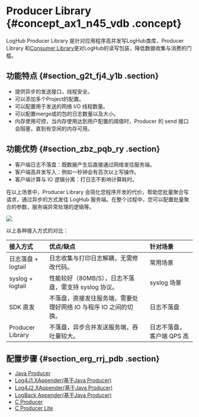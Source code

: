 # Producer Library {#concept_ax1_n45_vdb .concept}

LogHub Producer Library 是针对应用程序高并发写LogHub类库，Producer Library 和[Consumer Library](intl.zh-CN/用户指南/实时订阅与消费/消费组消费.md)是对LogHub的读写包装，降低数据收集与消费的门槛。

## 功能特点 {#section_g2t_fj4_y1b .section}

-   提供异步的发送接口，线程安全。
-   可以添加多个Project的配置。
-   可以配置用于发送的网络 I/O 线程数量。
-   可以配置merge成的包的日志数量以及大小。
-   内存使用可控，当内存使用达到用户配置的阈值时，Producer 的 send 接口会阻塞，直到有空闲的内存可用。

## 功能优势 {#section_zbz_pqb_ry .section}

-   客户端日志不落盘：既数据产生后直接通过网络发往服务端。
-   客户端高并发写入：例如一秒钟会有百次以上写操作。
-   客户端计算与 IO 逻辑分离：打日志不影响计算耗时。

在以上场景中，Producer Library 会简化您程序开发的代价，帮助您批量聚合写请求，通过异步的方式发往 LogHub 服务端。在整个过程中，您可以配置批量聚合的参数，服务端异常处理的逻辑等。

![](http://static-aliyun-doc.oss-cn-hangzhou.aliyuncs.com/assets/img/13029/2612_zh-CN.png)

以上各种接入方式的对比：

|接入方式|优点/缺点|针对场景|
|:---|:----|:---|
|日志落盘 + logtail|日志收集与打印日志解耦，无需修改代码。|常用场景|
|syslog + logtail|性能较好（80MB/S），日志不落盘，需支持 syslog 协议。|syslog 场景|
|SDK 直发|不落盘，直接发往服务端，需要处理好网络 IO 与程序 IO 之间的切换。|日志不落盘|
|Producer Library|不落盘，异步合并发送服务端，吞吐量较大。|日志不落盘，客户端 QPS 高|

## 配置步骤 {#section_erg_rrj_pdb .section}

-   [Java Producer](https://github.com/aliyun/aliyun-log-producer-java?spm=a2c4g.11186623.2.6.plcQxS)
-   [Log4J1.XAppender\(基于Java Producer\)](https://github.com/aliyun/aliyun-log-log4j-appender?spm=a2c4g.11186623.2.7.plcQxS)
-   [Log4J2.XAppender\(基于Java Producer\)](https://github.com/aliyun/aliyun-log-log4j2-appender?spm=a2c4g.11186623.2.8.plcQxS)
-   [LogBack Appender\(基于Java Producer\)](https://github.com/aliyun/aliyun-log-logback-appender?spm=a2c4g.11186623.2.9.plcQxS)
-   [C Producer](https://github.com/aliyun/aliyun-log-c-sdk?spm=a2c4g.11186623.2.10.plcQxS)
-   [C Producer Lite](https://github.com/aliyun/aliyun-log-c-sdk/tree/lite?spm=a2c4g.11186623.2.11.plcQxS)

